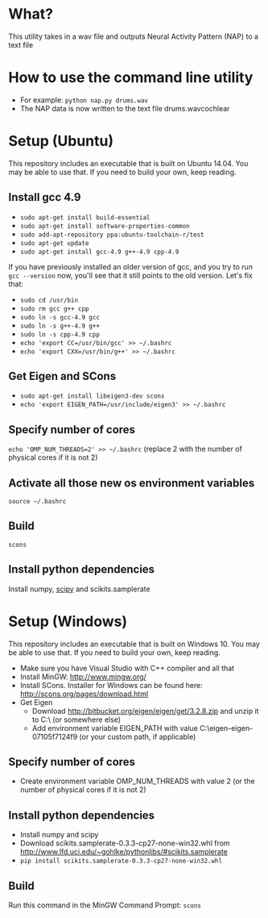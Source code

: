# What?

This utility takes in a wav file and outputs Neural Activity Pattern (NAP) to a text file

# How to use the command line utility

* For example: `python nap.py drums.wav`
* The NAP data is now written to the text file drums.wavcochlear

# Setup (Ubuntu)

This repository includes an executable that is built on Ubuntu 14.04. You may be able to use that. If you need to build your own, keep reading.

## Install gcc 4.9
* `sudo apt-get install build-essential`
* `sudo apt-get install software-properties-common`
* `sudo add-apt-repository ppa:ubuntu-toolchain-r/test`
* `sudo apt-get update`
* `sudo apt-get install gcc-4.9 g++-4.9 cpp-4.9`

If you have previously installed an older version of gcc, and you try to run `gcc --version` now, you'll see that it still points to the old version. Let's fix that:

* `sudo cd /usr/bin`
* `sudo rm gcc g++ cpp`
* `sudo ln -s gcc-4.9 gcc`
* `sudo ln -s g++-4.9 g++`
* `sudo ln -s cpp-4.9 cpp`
* `echo 'export CC=/usr/bin/gcc' >> ~/.bashrc`
* `echo 'export CXX=/usr/bin/g++' >> ~/.bashrc`

## Get Eigen and SCons
* `sudo apt-get install libeigen3-dev scons`
* `echo 'export EIGEN_PATH=/usr/include/eigen3' >> ~/.bashrc`

## Specify number of cores
`echo 'OMP_NUM_THREADS=2' >> ~/.bashrc`
(replace 2 with the number of physical cores if it is not 2)

## Activate all those new os environment variables
`source ~/.bashrc`

## Build
`scons`

## Install python dependencies

Install numpy, [scipy](http://www.scipy.org/install.html) and scikits.samplerate

# Setup (Windows)

This repository includes an executable that is built on Windows 10. You may be able to use that. If you need to build your own, keep reading.

* Make sure you have Visual Studio with C++ compiler and all that
* Install MinGW: http://www.mingw.org/
* Install SCons. Installer for Windows can be found here: http://scons.org/pages/download.html
* Get Eigen
    * Download http://bitbucket.org/eigen/eigen/get/3.2.8.zip and unzip it to C:\ (or somewhere else)
    * Add environment variable EIGEN_PATH with value C:\eigen-eigen-07105f7124f9 (or your custom path, if applicable)

## Specify number of cores

* Create environment variable OMP_NUM_THREADS with value 2 (or the number of physical cores if it is not 2)

## Install python dependencies

* Install numpy and scipy
* Download scikits.samplerate-0.3.3-cp27-none-win32.whl from http://www.lfd.uci.edu/~gohlke/pythonlibs/#scikits.samplerate
* `pip install scikits.samplerate-0.3.3-cp27-none-win32.whl`

## Build
Run this command in the MinGW Command Prompt: `scons`

